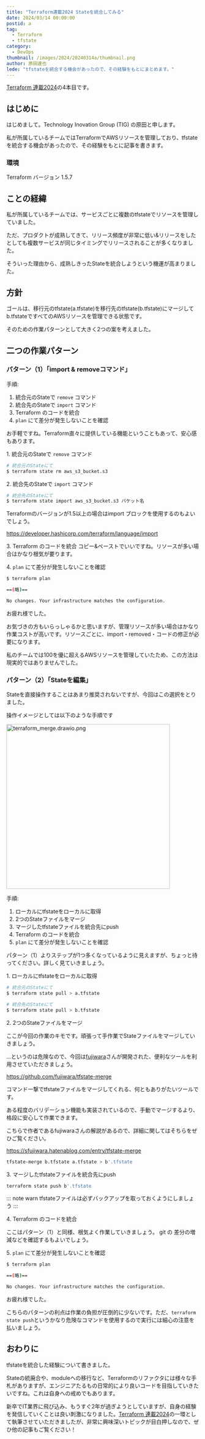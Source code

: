 ```yaml
---
title: "Terraform連載2024 Stateを統合してみる"
date: 2024/03/14 00:00:00
postid: a
tag:
  - Terraform
  - tfstate
category:
  - DevOps
thumbnail: /images/2024/20240314a/thumbnail.png
author: 原田達也
lede: "tfstateを統合する機会があったので、その経験をもとにまとめます。"
---
```


[Terraform 連載2024](/articles/20240311a/)の4本目です。

## はじめに

はじめまして。Technology Inovation Group (TIG) の原田と申します。

私が所属しているチームではTerraformでAWSリソースを管理しており、tfstateを統合する機会があったので、その経験をもとに記事を書きます。

### 環境

Terraform バージョン 1.5.7

## ことの経緯

私が所属しているチームでは、サービスごとに複数のtfstateでリソースを管理していました。

ただ、プロダクトが成熟してきて、リリース頻度が非常に低い&リリースをしたとしても複数サービスが同じタイミングでリリースされることが多くなりました。

そういった理由から、成熟しきったStateを統合しようという機運が高まりました。

## 方針

ゴールは、移行元のtfstate(a.tfstate)を移行先のtfstate(b.tfstate)にマージしてb.tfstateですべてのAWSリソースを管理できる状態です。

そのための作業パターンとして大きく2つの案を考えました。

## 二つの作業パターン

### パターン（1）「import & removeコマンド」

手順:

1. 統合元のStateで `remove` コマンド
2. 統合先のStateで `import` コマンド
3. Terraform のコードを統合
4. `plan` にて差分が発生しないことを確認

お手軽ですね。Terraform直々に提供している機能ということもあって、安心感もあります。

1\. 統合元のStateで `remove` コマンド

```sh  s3の場合
# 統合元のStateにて
$ terraform state rm aws_s3_bucket.s3
```

2\. 統合先のStateで `import` コマンド

```sh  s3の場合
# 統合先のStateにて
$ terraform state import aws_s3_bucket.s3 バケット名
```

Terraformのバージョンが1.5以上の場合はimport ブロックを使用するのもよいでしょう。

https://developer.hashicorp.com/terraform/language/import

3\. Terraform のコードを統合
コピー&ペーストでいいですね。リソースが多い場合はかなり根気が要ります。

4\. `plan` にて差分が発生しないことを確認

```sh
$ terraform plan

==(略)==

No changes. Your infrastructure matches the configuration.
```

お疲れ様でした。

お気づきの方もいらっしゃるかと思いますが、管理リソースが多い場合はかなり作業コストが高いです。リソースごとに、import・removed・コードの修正が必要になります。

私のチームでは100を優に超えるAWSリソースを管理していたため、この方法は現実的ではありませんでした。

### パターン（2）「Stateを編集」

Stateを直接操作することはあまり推奨されないですが、今回はこの選択をとりました。

操作イメージとしては以下のような手順です

<img src="/images/2024/20240314a/terraform_merge.drawio.png" alt="terraform_merge.drawio.png" width="427" height="429" loading="lazy">

手順:

1. ローカルにtfstateをローカルに取得
2. 2つのStateファイルをマージ
3. マージしたtfstateファイルを統合先にpush
4. Terraform のコードを統合
5. `plan` にて差分が発生しないことを確認

パターン（1）よりステップが1つ多くなっているように見えますが、ちょっと待ってください。詳しく見ていきましょう。

1\. ローカルにtfstateをローカルに取得

```sh  作業例
# 統合元のStateにて
$ terraform state pull > a.tfstate
```

```sh  作業例
# 統合先のStateにて
$ terraform state pull > b.tfstate
```

2\. 2つのStateファイルをマージ

ここが今回の作業のキモです。頑張って手作業でStateファイルをマージしていきましょう。

...というのは危険なので、今回は[fujiwara](https://github.com/fujiwara)さんが開発された、便利なツールを利用させていただきましょう。

https://github.com/fujiwara/tfstate-merge

コマンド一撃でtfstateファイルをマージしてくれる、何ともありがたいツールです。

ある程度のバリデーション機能も実装されているので、手動でマージするより、格段に安心して作業できます。

こちらで作者であるfujiwaraさんの解説があるので、詳細に関してはそちらをぜひご覧ください。

https://sfujiwara.hatenablog.com/entry/tfstate-merge

```sh  作業例
tfstate-merge b.tfstate a.tfstate > b'.tfstate
```

3\. マージしたtfstateファイルを統合先にpush

```sh
terraform state push b'.tfstate
```

::: note warn
tfstateファイルは必ずバックアップを取っておくようにしましょう
:::

4\. Terraform のコードを統合

ここはパターン（1）と同様、根気よく作業していきましょう。
git の 差分の増減などを確認するもよいでしょう。

5\. `plan` にて差分が発生しないことを確認

```sh
$ terraform plan

==(略)==

No changes. Your infrastructure matches the configuration.
```

お疲れ様でした。

こちらのパターンの利点は作業の負担が圧倒的に少ないです。ただ、`terraform state push`というかなり危険なコマンドを使用するので実行には細心の注意を払いましょう。

## おわりに

tfstateを統合した経験について書きました。

Stateの統廃合や、moduleへの移行など、Terraformのリファクタには様々な手札がありますが、エンジニアたるもの日常的により良いコードを目指していきたいですね。これは自身への戒めでもあります。

新卒でIT業界に飛び込み、もうすぐ2年が過ぎようとしていますが、自身の経験を発信していくことは良い刺激になりました。[Terraform 連載2024](/articles/20240311a/)の一環として執筆させていただきましたが、非常に興味深いトピックが目白押しなので、ぜひ他の記事もご覧ください！
